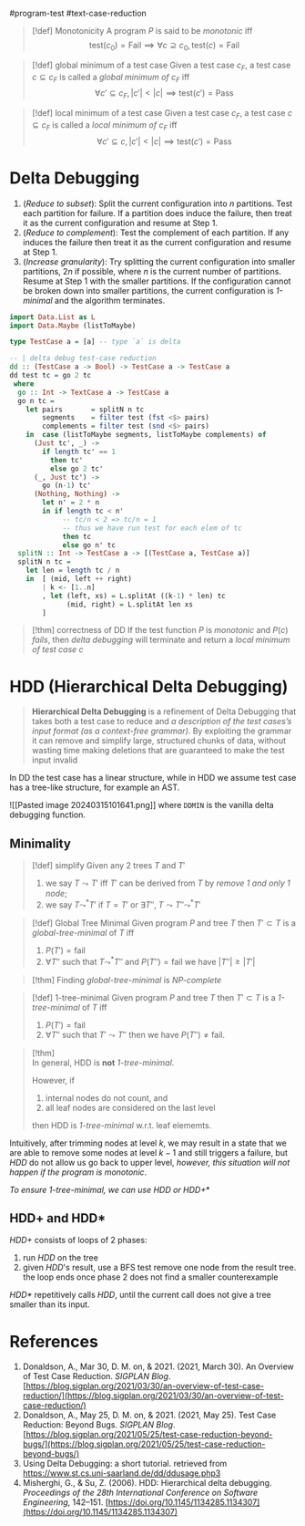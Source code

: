 #program-test #text-case-reduction

>[!def] Monotonicity
> A program $P$ is said to be _monotonic_ iff
> $$ \mathrm{test} (c_0) = \mathrm{Fail} \implies \forall c \supseteq c_0, \mathrm{test}(c) = \mathrm{Fail}  $$

>[!def] global minimum of a test case
> Given a test case $c_F$, a test case $c\subseteq c_F$ is called a _global minimum of_ $c_F$ iff
> $$ \forall c' \subseteq c_F, |c'| < |c| \implies \mathrm{test}(c') = \mathrm{Pass}  $$


>[!def] local minimum of a test case
> Given a test case $c_F$, a test case $c\subseteq c_F$ is called a _local minimum of_ $c_F$ iff
> $$ \forall c' \subseteq c, |c'| < |c| \implies \mathrm{test}(c') = \mathrm{Pass}  $$


# Delta Debugging

1. (_Reduce to subset_): Split the current configuration into $n$ partitions. Test each partition for failure. If a partition does induce the failure, then treat it as the current configuration and resume at Step 1. 
2. (_Reduce to complement_): Test the complement of each partition. If any induces the failure then treat it as the current configuration and resume at Step 1. 
3. (_Increase granularity_): Try splitting the current configuration into smaller partitions, $2n$ if possible, where $n$ is the current number of partitions. Resume at Step 1 with the smaller partitions. If the configuration cannot be broken down into smaller partitions, the current configuration is _1-minimal_ and the algorithm terminates.


```haskell
import Data.List as L
import Data.Maybe (listToMaybe)

type TestCase a = [a] -- type `a` is delta

-- | delta debug test-case reduction
dd :: (TestCase a -> Bool) -> TestCase a -> TestCase a
dd test tc = go 2 tc
 where 
  go :: Int -> TextCase a -> TestCase a
  go n tc = 
    let pairs       = splitN n tc
        segments    = filter test (fst <$> pairs)
        complements = filter test (snd <$> pairs)
    in  case (listToMaybe segments, listToMaybe complements) of 
      (Just tc', _) -> 
        if length tc' == 1 
          then tc'
          else go 2 tc'
      (_, Just tc') -> 
        go (n-1) tc'
      (Nothing, Nothing) ->
        let n' = 2 * n
        in if length tc < n'
             -- tc/n < 2 => tc/n = 1 
             -- thus we have run test for each elem of tc
             then tc 
             else go n' tc
  splitN :: Int -> TestCase a -> [(TestCase a, TestCase a)]
  splitN n tc = 
    let len = length tc / n
    in  [ (mid, left ++ right)
        | k <- [1..n]
        , let (left, xs) = L.splitAt ((k-1) * len) tc   
              (mid, right) = L.splitAt len xs
        ]
```

>[!thm] correctness of DD
> If the test function $P$ is _monotonic_ and $P(c)$ _fails_, then _delta debugging_ will terminate and return a _local minimum of test case_ $c$ 


# HDD (Hierarchical Delta Debugging)

> **Hierarchical Delta Debugging** is a refinement of Delta Debugging that takes both a test case to reduce and _a description of the test cases’s input format (as a context-free grammar)_. By exploiting the grammar it can remove and simplify large, structured chunks of data, without wasting time making deletions that are guaranteed to make the test input invalid

In DD the test case has a linear structure, while in HDD we assume test case has a tree-like structure, for example an AST.

![[Pasted image 20240315101641.png]]
where `DDMIN` is the vanilla delta debugging function.

## Minimality

>[!def] simplify
> Given any 2 trees $T$ and $T'$ 
> 1. we say $T \leadsto T'$  iff $T'$ can be derived from $T$ by _remove 1 and only 1 node_;
> 2. we say $T \leadsto^* T'$ if $T=T'$ or $\exists T'',\; T\leadsto T'' \leadsto^* T'$

>[!def] Global Tree Minimal
> Given program $P$ and tree $T$ then $T'\subset T$ is a _global-tree-minimal_ of $T$ iff 
> 1. $P(T') = \mathrm{fail}$ 
> 2. $\forall T''$ such that $T\leadsto^* T''$ and $P(T'')=\mathrm{fail}$ we have $|T''| \ge |T'|$

>[!thm] 
>Finding _global-tree-minimal_ is _NP-complete_

>[!def] 1-tree-minimal
> Given program $P$ and tree $T$ then $T'\subset T$ is a _1-tree-minimal_ of $T$ iff 
> 1. $P(T') = \mathrm{fail}$ 
> 2. $\forall T''$ such that $T'\leadsto T''$ then we have $P(T'') \neq \mathrm{fail}$. 

>[!thm]  
> In general, HDD is **not** _1-tree-minimal_. 
>
> However, if 
> 1. internal nodes do not count, and
> 2. all leaf nodes are considered on the last level
>
> then HDD is _1-tree-minimal_ w.r.t. leaf elememts. 

Intuitively, after trimming nodes at level $k$, we may result in a state that we are able to remove some nodes at level $k-1$ and still triggers a failure, but _HDD_ do not allow us go back to upper level, _however, this situation will not happen if the program is monotonic_.

**To ensure 1-tree-minimal, we can use HDD* or HDD+**

## HDD+ and HDD*

_HDD+_ consists of loops of 2 phases:
1. run _HDD_ on the tree
2. given _HDD_'s result, use a BFS test remove one node from the result tree.
the loop ends once phase 2 does not find a smaller counterexample

_HDD*_ repetitively calls _HDD_, until the current call does not give a tree smaller than its input.

# References

1. Donaldson, A., Mar 30, D. M. on, & 2021. (2021, March 30). An Overview of Test Case Reduction. _SIGPLAN Blog_. [https://blog.sigplan.org/2021/03/30/an-overview-of-test-case-reduction/](https://blog.sigplan.org/2021/03/30/an-overview-of-test-case-reduction/)
2. Donaldson, A., May 25, D. M. on, & 2021. (2021, May 25). Test Case Reduction: Beyond Bugs. _SIGPLAN Blog_. [https://blog.sigplan.org/2021/05/25/test-case-reduction-beyond-bugs/](https://blog.sigplan.org/2021/05/25/test-case-reduction-beyond-bugs/)
3. Using Delta Debugging: a short tutorial. retrieved from https://www.st.cs.uni-saarland.de/dd/ddusage.php3
4. Misherghi, G., & Su, Z. (2006). HDD: Hierarchical delta debugging. _Proceedings of the 28th International Conference on Software Engineering_, 142–151. [https://doi.org/10.1145/1134285.1134307](https://doi.org/10.1145/1134285.1134307)
